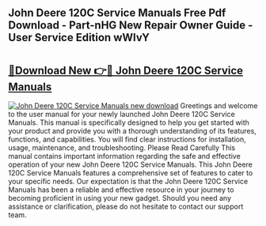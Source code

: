 ## John Deere 120C Service Manuals Free Pdf Download - Part-nHG New Repair Owner Guide - User Service Edition wWIvY

# <h2><a href="http://bc51792.oget.top/?id=John+Deere+120C+Service+Manuals">🔗Download New 👉🔴 John Deere 120C Service Manuals</a></h2>

[![John Deere 120C Service Manuals new download](https://i.imgur.com/5g1atiW.png)](http://bc51792.oget.top/?id=John+Deere+120C+Service+Manuals)
Greetings and welcome to the user manual for your newly launched John Deere 120C Service Manuals. This manual is specifically designed to help you get started with your product and provide you with a thorough understanding of its features, functions, and capabilities. You will find clear instructions for installation, usage, maintenance, and troubleshooting. Please Read Carefully This manual contains important information regarding the safe and effective operation of your new John Deere 120C Service Manuals. This John Deere 120C Service Manuals features a comprehensive set of features to cater to your specific needs. Our expectation is that the John Deere 120C Service Manuals has been a reliable and effective resource in your journey to becoming proficient in using your new gadget. Should you need any assistance or clarification, please do not hesitate to contact our support team.
